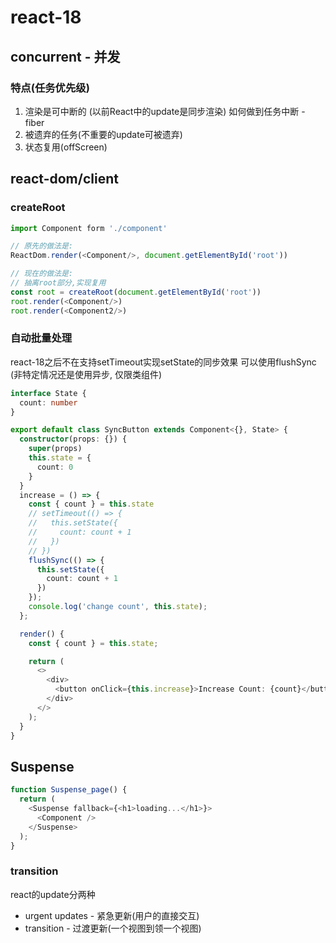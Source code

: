 # react-18

## concurrent - 并发
### 特点(任务优先级)
1. 渲染是可中断的 (以前React中的update是同步渲染)
   如何做到任务中断 - fiber
2. 被遗弃的任务(不重要的update可被遗弃)
3. 状态复用(offScreen)

## react-dom/client
### createRoot
```ts
import Component form './component'

// 原先的做法是: 
ReactDom.render(<Component/>, document.getElementById('root'))

// 现在的做法是: 
// 抽离root部分,实现复用
const root = createRoot(document.getElementById('root'))
root.render(<Component/>)
root.render(<Component2/>)
```

### 自动批量处理
react-18之后不在支持setTimeout实现setState的同步效果
可以使用flushSync (非特定情况还是使用异步, 仅限类组件)
```ts
interface State {
  count: number
}

export default class SyncButton extends Component<{}, State> {
  constructor(props: {}) {
    super(props)
    this.state = {
      count: 0
    }
  }
  increase = () => {
    const { count } = this.state
    // setTimeout(() => {
    //   this.setState({
    //     count: count + 1
    //   })
    // })
    flushSync(() => {
      this.setState({
        count: count + 1
      })
    });
    console.log('change count', this.state);
  };

  render() {
    const { count } = this.state;

    return (
      <>
        <div>
          <button onClick={this.increase}>Increase Count: {count}</button>
        </div>
      </>
    );
  }
}
```
## Suspense
```ts
function Suspense_page() {
  return (
    <Suspense fallback={<h1>loading...</h1>}>
      <Component />
    </Suspense>
  );
}
```
### transition
react的update分两种

* urgent updates - 紧急更新(用户的直接交互)
* transition - 过渡更新(一个视图到领一个视图)
